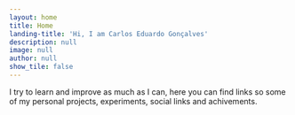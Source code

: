 ```yaml
---
layout: home
title: Home
landing-title: 'Hi, I am Carlos Eduardo Gonçalves'
description: null
image: null
author: null
show_tile: false
---
```


I try to learn and improve as much as I can, here you can find links so some of my personal projects, experiments, social links and achivements.